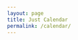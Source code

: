 ```yaml
---
layout: page
title: Just Calendar
permalink: /calendar/
---
```


<script type="text/javascript" src="/scripts/jquery-3.6.0.min.js"></script>
<script type="text/javascript" src="/scripts/moment.min.js"></script>
<script type="text/javascript" src="/assets/fullcalendar/main.min.js"></script>
<script type="text/javascript" src="/scripts/rrule.min.js"></script>
<script type="text/javascript" src="/scripts/main.global.min.js"></script>
<link rel="stylesheet" href="/assets/fullcalendar/main.min.css">

<div id='calendar'></div>

<script>
document.addEventListener('DOMContentLoaded', function(){
  var calendarEl = document.getElementById('calendar');
  var calendar = new FullCalendar.Calendar(calendarEl, {
    initialView: 'dayGridMonth',
    customButtons: {
      prevMo: {
        text: 'Prev Month',
        click: function(){
          calendar.prev();
        }
      },
      nextMo: {
        text: 'Next Month',
        click: function(){
          calendar.next();
        }
      },
      goToday: {
        text: 'Today',
        click: function(){
          calendar.today();
        }
      }
    },
    headerToolbar: {
      start: '',
      center: 'title',
      end: ''
    },
    footerToolbar: {
      start: 'goToday',
      center: '',
      end: 'prevMo,nextMo'
    },
    events:[
    {
      title: 'Today',
      start: 'today',
      display: 'background',
      backgroundColor: '#b50000',
      allDay: 'true'
      },
    {
      title: 'Pagi 1',
      display: 'background',
      backgroundColor: '#089e80',
      allDay: 'true',
      rrule: {
        dtstart: '2022-06-01',
        freq: 'daily',
        interval: 8
      }
    },
    {
      title: 'Pagi 2',
      display: 'background',
      backgroundColor: '#089e80',
      allDay: 'true',
      rrule: {
        dtstart: '2022-06-02',
        freq: 'daily',
        interval: 8
      }
    },
    {
      title: 'Siang 1',
      display: 'background',
      backgroundColor: '#bf6a15',
      allDay: 'true',
      rrule: {
        dtstart: '2022-06-03',
        freq: 'daily',
        interval: 8
      }
    },
    {
      title: 'Siang 2',
      display: 'background',
      backgroundColor: '#bf6a15',
      allDay: 'true',
      rrule: {
        dtstart: '2022-06-04',
        freq: 'daily',
        interval: 8
      }
    },
    {
      title: 'Malam 1',
      display: 'background',
      backgroundColor: '#132c3b',
      allDay: 'true',
      rrule: {
        dtstart: '2022-06-05',
        freq: 'daily',
        interval: 8
      }
    },
    {
      title: 'Malam 2',
      display: 'background',
      backgroundColor: '#132c3b',
      allDay: 'true',
      rrule: {
        dtstart: '2022-06-06',
        freq: 'daily',
        interval: 8
      }
    },
    {
      groupId: 'Libur',
      start: '2022-06-01',
      display: 'inverse-background',
      backgroundColor: '#29de00'
    }
    ]
  });
  calendar.render();
  });
</script>

